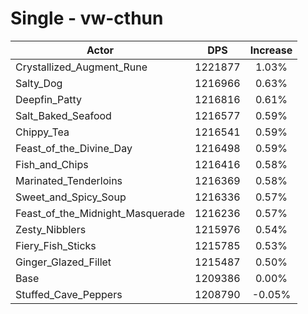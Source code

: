 # Single - vw-cthun
| Actor | DPS | Increase |
|---|:---:|:---:|
|Crystallized_Augment_Rune|1221877|1.03%|
|Salty_Dog|1216966|0.63%|
|Deepfin_Patty|1216816|0.61%|
|Salt_Baked_Seafood|1216577|0.59%|
|Chippy_Tea|1216541|0.59%|
|Feast_of_the_Divine_Day|1216498|0.59%|
|Fish_and_Chips|1216416|0.58%|
|Marinated_Tenderloins|1216369|0.58%|
|Sweet_and_Spicy_Soup|1216336|0.57%|
|Feast_of_the_Midnight_Masquerade|1216236|0.57%|
|Zesty_Nibblers|1215976|0.54%|
|Fiery_Fish_Sticks|1215785|0.53%|
|Ginger_Glazed_Fillet|1215487|0.50%|
|Base|1209386|0.00%|
|Stuffed_Cave_Peppers|1208790|-0.05%|
